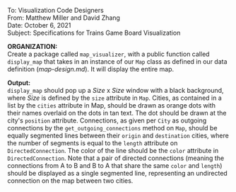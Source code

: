 To: Visualization Code Designers</br>
From: Matthew Miller and David Zhang</br>
Date: October 6, 2021</br>
Subject: Specifications for Trains Game Board Visualization

**ORGANIZATION:**</br>
Create a package called `map_visualizer`, with a public function called
`display_map` that takes in an instance of our `Map` class as defined in our data definition
(_map-design.md_). It will display the entire map.


**Output:**</br>
`display_map` should pop up a _Size_ x _Size_ window with a black background, where _Size_ is defined 
by the `size` attribute in `Map`.
Cities, as contained in a list by the `cities` attribute in Map, should be drawn as orange dots
with their names overlaid on the dots in tan text. The dot should be drawn at the city's `position` attribute.
Connections, as given per `City` as outgoing connections by the `get_outgoing_connections` method on `Map`, should be equally segmented lines 
between their `origin` and `destination` cities, 
where the number of segments is equal to the `length` attribute on `DirectedConnection`. The color of the line should be 
the `color` attribute in `DirectedConnection`. Note that a pair of directed connections (meaning the connections
from A to B and B to A that share the same `color` and `length`) should be displayed as a single 
segmented line, representing an undirected connection on the map between two cities. 


